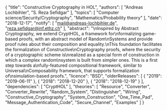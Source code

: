 {
    "title": "Constructive Cryptography in HOL",
    "authors": [
        "Andreas Lochbihler",
        "S. Reza Sefidgar"
    ],
    "topics": [
        "Computer science/Security/Cryptography",
        "Mathematics/Probability theory"
    ],
    "date": "2018-12-17",
    "notify": [
        "mail@andreas-lochbihler.de",
        "reza.sefidgar@inf.ethz.ch"
    ],
    "abstract": "\nInspired by Abstract Cryptography, we extend CryptHOL, a framework for\nformalizing game-based proofs, with an abstract model of Random\nSystems and provide proof rules about their composition and equality.\nThis foundation facilitates the formalization of Constructive\nCryptography proofs, where the security of a cryptographic scheme is\nrealized as a special form of construction in which a complex random\nsystem is built from simpler ones. This is a first step towards a\nfully-featured compositional framework, similar to Universal\nComposability framework, that supports formalization of\nsimulation-based proofs.",
    "licence": "BSD",
    "olderReleases": [
        {
            "2019": "2019-06-11"
        },
        {
            "2018": "2018-12-20"
        },
        {
            "2018": "2018-12-19"
        }
    ],
    "dependencies": [
        "CryptHOL"
    ],
    "theories": [
        "Resource",
        "Converter",
        "Converter_Rewrite",
        "Random_System",
        "Distinguisher",
        "Wiring",
        "Constructive_Cryptography",
        "System_Construction",
        "One_Time_Pad",
        "Message_Authentication_Code",
        "Secure_Channel",
        "Examples"
    ]
}